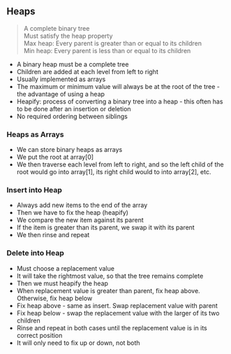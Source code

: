 ## Heaps

> A complete binary tree
> <br/> Must satisfy the heap property
> <br/> Max heap: Every parent is greater than or equal to its children
> <br/> Min heap: Every parent is less than or equal to its children

* A binary heap must be a complete tree
* Children are added at each level from left to right
* Usually implemented as arrays
* The maximum or minimum value will always be at the root of the tree - the advantage of using a heap
* Heapify: process of converting a binary tree into a heap - this often has to be done after an insertion or deletion
* No required ordering between siblings

### Heaps as Arrays

* We can store binary heaps as arrays
* We put the root at array[0]
* We then traverse each level from left to right, and so the left child of the root would go into array[1], its right child would to into array[2], etc.

### Insert into Heap

* Always add new items to the end of the array
* Then we have to fix the heap (heapify)
* We compare the new item against its parent
* If the item is greater than its parent, we swap it with its parent
* We then rinse and repeat

### Delete into Heap

* Must choose a replacement value
* It will take the rightmost value, so that the tree remains complete
* Then we must heapify the heap
* When replacement value is greater than parent, fix heap above. Otherwise, fix heap below
* Fix heap above - same as insert. Swap replacement value with parent
* Fix heap below - swap the replacement value with the larger of its two children
* Rinse and repeat in both cases until the replacement value is in its correct position
* It will only need to fix up or down, not both